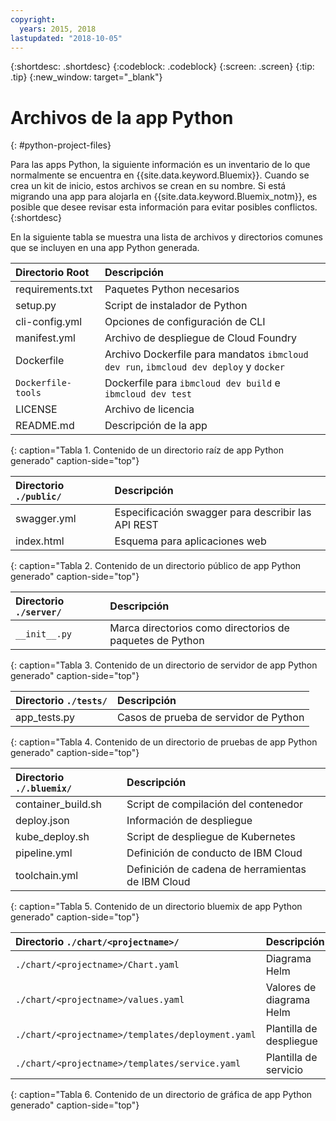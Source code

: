 ```yaml
---
copyright:
  years: 2015, 2018
lastupdated: "2018-10-05"
---
```


{:shortdesc: .shortdesc}
{:codeblock: .codeblock}
{:screen: .screen}
{:tip: .tip}
{:new_window: target="_blank"}

# Archivos de la app Python
{: #python-project-files}

Para las apps Python, la siguiente información es un inventario de lo que normalmente se encuentra en {{site.data.keyword.Bluemix}}. Cuando se crea un kit de inicio, estos archivos se crean en su nombre. Si está migrando una app para alojarla en {{site.data.keyword.Bluemix_notm}}, es posible que desee revisar esta información para evitar posibles conflictos.
{:shortdesc}

En la siguiente tabla se muestra una lista de archivos y directorios comunes que se incluyen en una app Python generada.

| Directorio Root                                     | Descripción                       |
|:------------------------------------------------|:------------------------------------------|
| requirements.txt | Paquetes Python necesarios |
| setup.py | Script de instalador de Python |
| cli-config.yml | Opciones de configuración de CLI |
| manifest.yml | Archivo de despliegue de Cloud Foundry |
| Dockerfile | Archivo Dockerfile para mandatos `ibmcloud dev run`, `ibmcloud dev deploy` y `docker` |
| `Dockerfile-tools` | Dockerfile para `ibmcloud dev build` e `ibmcloud dev test` |
| LICENSE | Archivo de licencia |
| README.md | Descripción de la app |
{: caption="Tabla 1. Contenido de un directorio raíz de app Python generado" caption-side="top"}

| Directorio `./public/` | Descripción |
|:------------------------------------------------|:------------------------------------------|
| swagger.yml | Especificación swagger para describir las API REST |
| index.html | Esquema para aplicaciones web |
{: caption="Tabla 2. Contenido de un directorio público de app Python generado" caption-side="top"}

| Directorio `./server/` | Descripción |
|:------------------------------------------------|:------------------------------------------|
| `__init__.py` | Marca directorios como directorios de paquetes de Python |
{: caption="Tabla 3. Contenido de un directorio de servidor de app Python generado" caption-side="top"}

| Directorio `./tests/` | Descripción |
|:------------------------------------------------|:------------------------------------------|
| app_tests.py | Casos de prueba de servidor de Python |
{: caption="Tabla 4. Contenido de un directorio de pruebas de app Python generado" caption-side="top"}

| Directorio `./.bluemix/` | Descripción |
|:------------------------------------------------|:------------------------------------------|
| container_build.sh | Script de compilación del contenedor |
| deploy.json | Información de despliegue |
| kube_deploy.sh | Script de despliegue de Kubernetes |
| pipeline.yml | Definición de conducto de IBM Cloud |
| toolchain.yml | Definición de cadena de herramientas de IBM Cloud |
{: caption="Tabla 5. Contenido de un directorio bluemix de app Python generado" caption-side="top"}

| Directorio `./chart/<projectname>/` | Descripción |
|:------------------------------------------------|:------------------------------------------|
| `./chart/<projectname>/Chart.yaml` | Diagrama Helm |
| `./chart/<projectname>/values.yaml` | Valores de diagrama Helm |
| `./chart/<projectname>/templates/deployment.yaml` | Plantilla de despliegue |
| `./chart/<projectname>/templates/service.yaml` | Plantilla de servicio |
{: caption="Tabla 6. Contenido de un directorio de gráfica de app Python generado" caption-side="top"}
